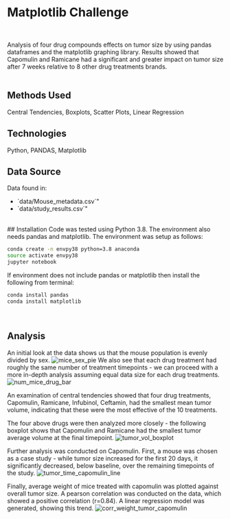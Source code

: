 <br>

# Matplotlib Challenge
<br>

Analysis of four drug compounds effects on tumor size by using pandas dataframes and the matplotlib graphing library.  Results showed that Capomulin and Ramicane had a significant and greater impact on tumor size after 7 weeks relative to 8 other drug treatments brands.  
<br>  

## Methods Used  
Central Tendencies, Boxplots, Scatter Plots, Linear Regression
<br>

## Technologies
Python, PANDAS, Matplotlib
<br>

## Data Source
Data found in:
<ul>
<li>`data/Mouse_metadata.csv`"</li>
<li>`data/study_results.csv`"</li>
  </ul>
<br>
## Installation
Code was tested using Python 3.8.  The environment also needs pandas and matplotlib. The environment was setup as follows:

```bash
conda create -n envpy38 python=3.8 anaconda
source activate envpy38
jupyter notebook
```
If environment does not include pandas or matplotlib then install the following from terminal:
```bash
conda install pandas
conda install matplotlib
```  
<br>

## Analysis
An initial look at the data shows us that the mouse population is evenly divided by sex.
![mice_sex_pie](https://user-images.githubusercontent.com/66378414/161413078-989b6fdb-f5cc-465d-bb63-ff6f28bcaf4c.png)
We also see that each drug treatment had roughly the same number of treatment timepoints - we can proceed with a more in-depth analysis assuming equal data size for each drug treatments.
![num_mice_drug_bar](https://user-images.githubusercontent.com/66378414/161413074-7a329869-e949-49f6-b2ef-e30f69b4ae6c.png)

An examination of central tendencies showed that four drug treatments, Capomulin, Ramicane, Infubinol, Ceftamin, had the smallest mean tumor volume, indicating that these were the most effective of the 10 treatments.

The four above drugs were then analyzed more closely - the following boxplot shows that Capomulin and Ramicane had the smallest tumor average volume at the final timepoint.
![tumor_vol_boxplot](https://user-images.githubusercontent.com/66378414/161413077-e811fe0f-65f2-4831-82e4-ba3d51aeea4a.png)

Further analysis was conducted on Capomulin. First, a mouse was chosen as a case study - while tumor size increased for the first 20 days, it significantly decreased, below baseline, over the remaining timepoints of the study.
![tumor_time_capomulin_line](https://user-images.githubusercontent.com/66378414/161413076-00ccc108-3013-4f03-be9f-2bb3038fdf88.png)

Finally, average weight of mice treated with capomulin was plotted against overall tumor size. A pearson correlation was conducted on the data, which showed a positive correlation (r=0.84). A linear regression model was generated, showing this trend.
![corr_weight_tumor_capomulin](https://user-images.githubusercontent.com/66378414/161413067-b8f40ee6-8eeb-440d-8f77-9449c4e6133f.png)
